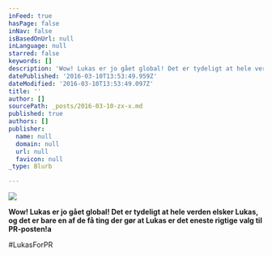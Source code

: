 ```yaml
---
inFeed: true
hasPage: false
inNav: false
isBasedOnUrl: null
inLanguage: null
starred: false
keywords: []
description: 'Wow! Lukas er jo gået global! Det er tydeligt at hele verden elsker Lukas, og det er bare en af de få ting der gør at Lukas er det eneste rigtige valg til PR-posten!a'
datePublished: '2016-03-10T13:53:49.959Z'
dateModified: '2016-03-10T13:53:49.097Z'
title: ''
author: []
sourcePath: _posts/2016-03-10-zx-x.md
published: true
authors: []
publisher:
  name: null
  domain: null
  url: null
  favicon: null
_type: Blurb

---
```

![](https://the-grid-user-content.s3-us-west-2.amazonaws.com/f68df95e-5fe4-4893-bd28-1fbcc00dbc57.jpg)

**Wow! Lukas er jo gået global! Det er tydeligt at hele verden elsker Lukas, og det er bare en af de få ting der gør at Lukas er det eneste rigtige valg til PR-posten!a**

\#LukasForPR